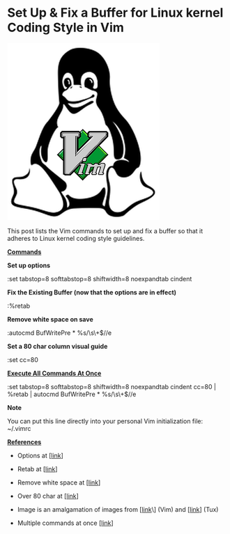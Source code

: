 # Set Up & Fix a Buffer for Linux kernel Coding Style in Vim

![linux_vim_logo_1](linux_vim_logo_1.png)

This post lists the Vim commands to set up and fix a buffer so that it adheres to Linux kernel coding style guidelines.

**<u><span>Commands</span></u>**

**Set up options**

:set tabstop=8 softtabstop=8 shiftwidth=8 noexpandtab cindent

**Fix the Existing Buffer (now that the options are in effect)**

:%retab

**Remove white space on save**

:autocmd BufWritePre \* %s/\\s\\+$//e

**Set a 80 char column visual guide**

:set cc=80

**<u><span>Execute All Commands At Once</span></u>**

:set tabstop=8 softtabstop=8 shiftwidth=8 noexpandtab cindent cc=80 | %retab | autocmd BufWritePre \* %s/\\s\\+$//e

**Note**

You can put this line directly into your personal Vim initialization file: ~/.vimrc

**<u><span>References</span></u>**

-   Options at \[[link](http://www.ittc.ku.edu/~kulkarni/teaching/EECS678/projects/scheduling/materials/dot_vimrc)\]
    
-   Retab at \[[link](http://vim.wikia.com/wiki/Converting_tabs_to_spaces)\]
    
-   Remove white space at \[[link](http://vim.wikia.com/wiki/Remove_unwanted_spaces)\]
    
-   Over 80 char at \[[link](https://stackoverflow.com/questions/235439/vim-80-column-layout-concerns?utm_medium=organic&utm_source=google_rich_qa&utm_campaign=google_rich_qa)\]
    
-   Image is an amalgamation of images from \[[link](https://en.wikipedia.org/wiki/Vim_(text_editor))\] (Vim) and \[[link](https://www.iconfinder.com/icons/367633/linux_tux_icon#size=128)\] (Tux)
    
-   Multiple commands at once \[[link](http://vim.wikia.com/wiki/Multiple_commands_at_once)\]